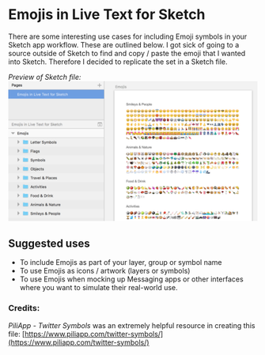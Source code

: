 # Emojis in Live Text for Sketch

There are some interesting use cases for including Emoji symbols in your Sketch app workflow. These are outlined below. I got sick of going to a source outside of Sketch to find and copy / paste the emoji that I wanted into Sketch. Therefore I decided to replicate the set in a Sketch file. 

_Preview of Sketch file:_
![alt tag](https://github.com/jydesign/Emojis-in-Live-Text-for-Sketch/blob/master/emojis-sketch-preview.png)

## Suggested uses
* To include Emojis as part of your layer, group or symbol name
* To use Emojis as icons / artwork (layers or symbols)
* To use Emojis when mocking up Messaging apps or other interfaces where you want to simulate their real-world use.

### Credits:

*PiliApp - Twitter Symbols* was an extremely helpful resource in creating this file: [https://www.piliapp.com/twitter-symbols/](https://www.piliapp.com/twitter-symbols/)

